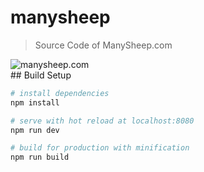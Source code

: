 # manysheep

> Source Code of ManySheep.com

<div style="text-align">
<img alt="manysheep.com" src="https://kelvinau.github.io/manysheep/manysheep.com.gif">
</div>
## Build Setup

``` bash
# install dependencies
npm install

# serve with hot reload at localhost:8080
npm run dev

# build for production with minification
npm run build


```


